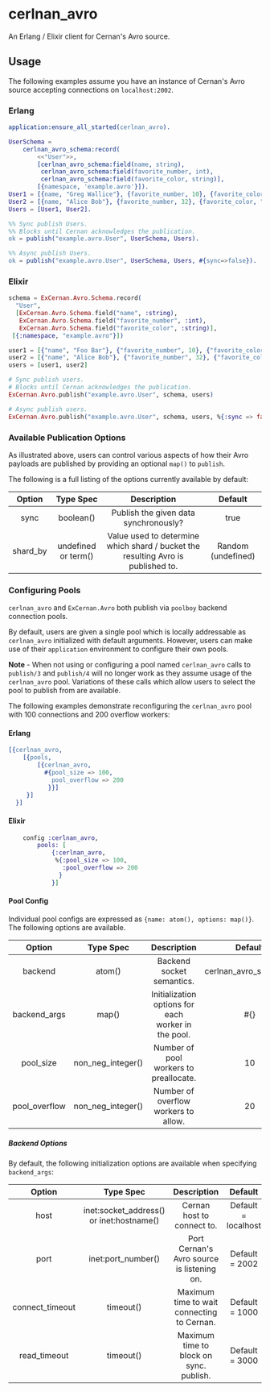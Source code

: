 # cerlnan_avro

An Erlang / Elixir client for Cernan's Avro source.

## Usage 

The following examples assume you have an instance of Cernan's Avro source accepting connections on `localhost:2002`.

### Erlang

```erlang
application:ensure_all_started(cerlnan_avro).

UserSchema =
    cerlnan_avro_schema:record(
        <<"User">>,
        [cerlnan_avro_schema:field(name, string),
         cerlnan_avro_schema:field(favorite_number, int),
         cerlnan_avro_schema:field(favorite_color, string)],
        [{namespace, 'example.avro'}]).
User1 = [{name, "Greg Wallice"}, {favorite_number, 10}, {favorite_color, "maroon"}].
User2 = [{name, "Alice Bob"}, {favorite_number, 32}, {favorite_color, "greenish-gold"}].
Users = [User1, User2].

%% Sync publish Users.
%% Blocks until Cernan acknowledges the publication.
ok = publish("example.avro.User", UserSchema, Users).

%% Async publish Users.
ok = publish("example.avro.User", UserSchema, Users, #{sync=>false}).
```

### Elixir

```elixir
schema = ExCernan.Avro.Schema.record(
  "User",
  [ExCernan.Avro.Schema.field("name", :string),
   ExCernan.Avro.Schema.field("favorite_number", :int),
   ExCernan.Avro.Schema.field("favorite_color", :string)],
 [{:namespace, "example.avro"}])

user1 = [{"name", "Foo Bar"}, {"favorite_number", 10}, {"favorite_color", "maroon"}]
user2 = [{"name", "Alice Bob"}, {"favorite_number", 32}, {"favorite_color", "greenish-gold"}]
users = [user1, user2]

# Sync publish users.
# Blocks until Cernan acknowledges the publication.
ExCernan.Avro.publish("example.avro.User", schema, users)

# Async publish users.
ExCernan.Avro.publish("example.avro.User", schema, users, %{:sync => false})
```

### Available Publication Options

As illustrated above, users can control various aspects of how their Avro payloads are published
by providing an optional `map()` to `publish`.

The following is a full listing of the options currently available by default:

| Option    | Type Spec             | Description                                                                       | Default               |
| :-------: | :-------------------: | :-------------------------------------------------------------------------------: | :-------------------: |
| sync      | boolean()             | Publish the given data synchronously?                                             | true                  |
| shard_by  | undefined or term()   | Value used to determine which shard / bucket the resulting Avro is published to.  | Random (undefined)    |

### Configuring Pools

`cerlnan_avro` and `ExCernan.Avro` both publish via `poolboy` backend connection pools.

By default, users are given a single pool which is locally addressable as `cerlnan_avro` initialized with
default arguments. However, users can make use of their `application` environment to configure their own pools.

**Note** - When not using or configuring a pool named `cerlnan_avro` calls to `publish/3` and `publish/4` will
no longer work as they assume usage of the `cerlnan_avro` pool.  Variations of these calls which allow users to
select the pool to publish from are available.

The following examples demonstrate reconfiguring the `cerlnan_avro` pool with 100 connections and 200 overflow workers:

#### Erlang

```erlang
[{cerlnan_avro,
    [{pools,
        [{cerlnan_avro,
          #{pool_size => 100,
            pool_overflow => 200
           }}]
     }]
  }]
```

#### Elixir

```elixir
    config :cerlnan_avro,
        pools: [
            {:cerlnan_avro,
             %{:pool_size => 100,
               :pool_overflow => 200
              }
            }]
```

#### Pool Config

Individual pool configs are expressed as `{name: atom(), options: map()}`.  The following options are available.

| Option        | Type Spec             | Description                                           | Default                   |
| :-----------: | :-------------------: | :---------------------------------------------------: | :-----------------------: |
| backend       | atom()                | Backend socket semantics.                             | cerlnan_avro_socket_v1    |
| backend_args  | map()                 | Initialization options for each worker in the pool.   | #{}                       |
| pool_size     | non_neg_integer()     | Number of pool workers to preallocate.                | 10                        |
| pool_overflow | non_neg_integer()     | Number of overflow workers to allow.                  | 20                        | 

##### Backend Options

By default, the following initialization options are available when specifying `backend_args`:

| Option            | Type Spec                                 | Description                               | Default               |
| :---------------: | :---------------------------------------: | :---------------------------------------: | :-------------------: |
| host              | inet:socket_address() or inet:hostname()  | Cernan host to connect to.                | Default = localhost   |
| port              | inet:port_number()                        | Port Cernan's Avro source is listening on.| Default = 2002        |
| connect_timeout   | timeout()                                 | Maximum time to wait connecting to Cernan.| Default = 1000        |
| read_timeout      | timeout()                                 | Maximum time to block on sync. publish.   | Default = 3000        |
